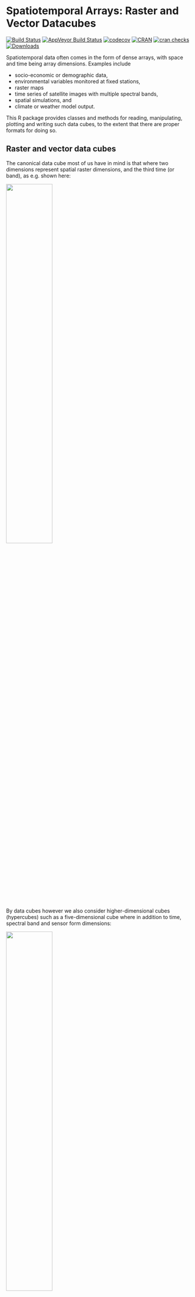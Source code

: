 
<!-- README.md is generated from README.Rmd. Please edit that file - rmarkdown::render('README.Rmd', output_format = 'github_document', output_file = 'README.md') -->
Spatiotemporal Arrays: Raster and Vector Datacubes
==================================================

[![Build Status](https://travis-ci.org/r-spatial/stars.png?branch=master)](https://travis-ci.org/r-spatial/stars) [![AppVeyor Build Status](https://ci.appveyor.com/api/projects/status/github/r-spatial/stars?branch=master&svg=true)](https://ci.appveyor.com/project/edzerpebesma/stars) [![codecov](https://codecov.io/gh/r-spatial/stars/branch/master/graph/badge.svg)](https://codecov.io/gh/r-spatial/stars) [![CRAN](http://www.r-pkg.org/badges/version/stars)](https://cran.r-project.org/package=stars) [![cran checks](https://cranchecks.info/badges/worst/stars)](https://cran.r-project.org/web/checks/check_results_stars.html) [![Downloads](http://cranlogs.r-pkg.org/badges/stars?color=brightgreen)](http://www.r-pkg.org/pkg/stars)

Spatiotemporal data often comes in the form of dense arrays, with space and time being array dimensions. Examples include

-   socio-economic or demographic data,
-   environmental variables monitored at fixed stations,
-   raster maps
-   time series of satellite images with multiple spectral bands,
-   spatial simulations, and
-   climate or weather model output.

This R package provides classes and methods for reading, manipulating, plotting and writing such data cubes, to the extent that there are proper formats for doing so.

Raster and vector data cubes
----------------------------

The canonical data cube most of us have in mind is that where two dimensions represent spatial raster dimensions, and the third time (or band), as e.g. shown here:

<img src="https://raw.githubusercontent.com/r-spatial/stars/master/images/cube1.png" width="50%" />

By data cubes however we also consider higher-dimensional cubes (hypercubes) such as a five-dimensional cube where in addition to time, spectral band and sensor form dimensions:

<img src="https://raw.githubusercontent.com/r-spatial/stars/master/images/cube2.png" width="50%" />

or lower-dimensional cubes such as a raster image:

``` r
suppressPackageStartupMessages(library(tidyverse))
library(stars)
# Loading required package: abind
# Loading required package: sf
# Linking to GEOS 3.7.0, GDAL 2.4.0, PROJ 5.2.0
tif = system.file("tif/L7_ETMs.tif", package = "stars")
read_stars(tif) %>%
  slice(index = 1, along = "band") %>%
  plot()
```

![](images/unnamed-chunk-3-1.png)

Raster data do not need to be regular and aligned with North/East, and package `stars` supports besides *regular* also *rotated*, *sheared*, *rectilinear* and *curvilinear* rasters:

![](images/unnamed-chunk-4-1.png)

Vector data cubes arise when we do not have two regularly discretized spatial dimensions, but a single dimension indicating spatial feature geometries, such as polygons (e.g. denoting administrative regions):

<img src="https://raw.githubusercontent.com/r-spatial/stars/master/images/cube3.png" width="50%" />

or points (e.g. denoting sensor locations):

<img src="https://raw.githubusercontent.com/r-spatial/stars/master/images/cube4.png" width="50%" />

NetCDF, GDAL
------------

`stars` provides two functions to read data: `read_ncdf` and `read_stars`, where the latter reads through GDAL. (In the future, both will be integrated in `read_stars`.) For reading NetCDF files, package `RNetCDF` is used, for reading through GDAL, package `sf` provides the binary linking to GDAL.

For vector and raster operations, `stars` uses as much as possible the routines available in GDAL and PROJ (e.g. `st_transform`, `rasterize`, `polygonize`, `warp`). Read more about this in the vignette on [vector-raster conversions, reprojection, warping](https://r-spatial.github.io/stars/articles/stars5.html).

Out-of-memory (on-disk) rasters
-------------------------------

Package `stars` provides `stars_proxy` objects (currently only when read through GDAL), which contain only the dimensions metadata and pointers to the files on disk. These objects work lazily: reading and processing data is postponed to the moment that pixels are really needed (at plot time, or when writing to disk), and is done at the lowest spatial resolution possible that still fulfills the resolution of the graphics device. More details are found in the [stars proxy vignette](https://r-spatial.github.io/stars/articles/stars2.html).

The following methods are currently available for `stars_proxy` objects:

``` r
methods(class = "stars_proxy")
#  [1] [              adrop          aggregate      aperm         
#  [5] as.data.frame  c              coerce         dim           
#  [9] initialize     Math           merge          Ops           
# [13] plot           predict        print          show          
# [17] slotsFromS3    split          st_apply       st_as_stars   
# [21] st_crop        st_redimension write_stars   
# see '?methods' for accessing help and source code
```

Raster and vector time series analysis example
----------------------------------------------

In the following, a curvilinear grid with hourly precipitation values of a hurricane is imported and the first 12 time steps are plotted:

``` r
library(stars)
suppressPackageStartupMessages(library(dplyr)) # for slice generic
prec_file = system.file("nc/test_stageiv_xyt.nc", package = "stars")
(prec = read_ncdf(prec_file, curvilinear = c("lon", "lat"), ignore_bounds = TRUE))
# Warning: Could not parse expression: '`kg` `m`^-2'. Returning as a single
# symbolic unit()
# stars object with 3 dimensions and 1 attribute
# attribute(s):
#  Total_precipitation_surface_1_Hour_Accumulation [kg/m^2]
#  Min.   :  0.000                                         
#  1st Qu.:  0.000                                         
#  Median :  0.750                                         
#  Mean   :  4.143                                         
#  3rd Qu.:  4.630                                         
#  Max.   :163.750                                         
# dimension(s):
#      from  to                  offset   delta                       refsys
# x       1  87                      NA      NA +proj=longlat +datum=WGS8...
# y       1 118                      NA      NA +proj=longlat +datum=WGS8...
# time    1  23 2018-09-13 18:30:00 UTC 1 hours                      POSIXct
#      point                         values    
# x       NA [87x118] -80.6113,...,-74.8822 [x]
# y       NA   [87x118] 32.4413,...,37.6193 [y]
# time    NA                           NULL    
# curvilinear grid
sf::read_sf(system.file("gpkg/nc.gpkg", package = "sf"), "nc.gpkg") %>%
  st_transform(st_crs(prec)) -> nc # transform from NAD27 to WGS84
nc_outline = st_union(st_geometry(nc))
plot_hook = function() plot(nc_outline, border = 'red', add = TRUE)
prec %>%
  slice(index = 1:12, along = "time") %>%
  plot(downsample = c(5, 5, 1), hook = plot_hook)
```

![](images/unnamed-chunk-8-1.png)

and next, intersected with with the counties of North Carolina, where the maximum precipitation intensity was obtained per county, and plotted:

``` r
a = aggregate(prec, nc, max)
# although coordinates are longitude/latitude, st_intersects assumes that they are planar
# although coordinates are longitude/latitude, st_intersects assumes that they are planar
plot(a, max.plot = 23)
```

![](images/unnamed-chunk-9-1.png)

We can integrate over time, e.g. to find out when the maximum precipitation occurred (here reported as the index of the time step):

``` r
fn = function(x) ifelse(all(is.na(x)), NA, which.max(x))
st_apply(a, "geometry", fn) %>%
  plot(key.pos = 1)
```

![](images/unnamed-chunk-10-1.png)

Other packages for data cubes
-----------------------------

### [`gdalcubes`](https://github.com/appelmar/gdalcubes_R/)

Package `gdalcubes` can be used to create data cubes (or functions from them) from image collections, sets of multi-band images with different

-   spatial resolution
-   spatial extent
-   coordinate reference systems (e.g., spread over multiple UTM zones)
-   observation times

and does this by resampling and/or aggregating over space and/or time; it heavily reuses GDAL VRT's and gdalwarp for spatial resampling and/or warping.

### [`ncdfgeom`](https://github.com/USGS-R/ncdfgeom)

`ncdfgeom` reads and writes vector data cubes from and to netcdf files in a standards-compliant way.

### [`raster`](https://github.com/rspatial/raster/)

Package `raster` is a powerful package for handling raster maps and stacks of raster maps both in memory and on disk, but does not address

-   non-raster time series,
-   rasters time series with multiple attributes,
-   rasters with mixed type attributes (e.g., numeric, logical and factor)
-   rectilinear or curvilinear rasters

A list of `stars` commands matching existing `raster` commands is found in this [wiki](https://github.com/r-spatial/stars/wiki/How-%60raster%60-functions-map-to-%60stars%60-functions). A list of translations in the opposite direction (from `stars` to `raster`) still needs to be made.

Other `stars` resources:
------------------------

-   blog posts: [first](http://r-spatial.org/r/2017/11/23/stars1.html), [second](https://www.r-spatial.org/r/2018/03/22/stars2.html), [third](https://www.r-spatial.org/r/2018/03/23/stars3.html)
-   vignettes: [first](https://r-spatial.github.io/stars/articles/stars1.html), [second](https://r-spatial.github.io/stars/articles/stars2.html), [third](https://r-spatial.github.io/stars/articles/stars3.html), [fourth](https://r-spatial.github.io/stars/articles/stars4.html), [fifth](https://r-spatial.github.io/stars/articles/stars5.html)
-   the original [R Consortium proposal](https://github.com/edzer/stars/blob/master/PROPOSAL.md).

### Acknowledgment

This project has been realized with financial [support](https://www.r-consortium.org/blog/2017/04/03/q1-2017-isc-grants) from the

<a href="https://www.r-consortium.org/projects/awarded-projects"> <img src="http://pebesma.staff.ifgi.de/RConsortium_Horizontal_Pantone.png" width="400"> </a>
